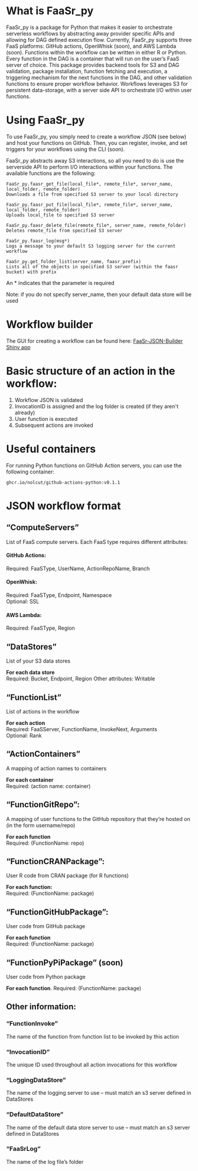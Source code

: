 # What is FaaSr_py
FaaSr_py is a package for Python that makes it easier to orchestrate serverless workflows by abstracting away provider specific APIs and allowing for DAG defined execution flow. 
Currently, FaaSr_py supports three FaaS platforms: GitHub actions, OpenWhisk (soon), and AWS Lambda (soon). Functions within the workflow can be written in either R or Python. 
Every function in the DAG is a container that will run on the user’s FaaS server of choice. 
This package provides backend tools for S3 and DAG validation, package installation, function fetching and execution, a triggering mechanism for the next functions in the DAG, 
and other validation functions to ensure proper workflow behavior. Workflows leverages S3 for persistent data-storage, with a server side API to orchestrate I/O within user functions.

# Using FaaSr_py
To use FaaSr_py, you simply need to create a workflow JSON (see below) and host your functions on GitHub. Then, you can register, invoke, and set triggers for your workflows using the CLI (soon).    

FaaSr_py abstracts away S3 interactions, so all you need to do is use the serverside API to perform I/O interactions within your functions. The available functions are the following:

```
FaaSr_py.faasr_get_file(local_file*, remote_file*, server_name, local_folder, remote_folder)
Downloads a file from specified S3 server to your local directory

FaaSr_py.faasr_put_file(local_file*, remote_file*, server_name, local_folder, remote_folder)
Uploads local_file to specified S3 server

FaaSr_py.faasr_delete_file(remote_file*, server_name, remote_folder)
Deletes remote_file from specified S3 server

FaaSr_py.faasr_log(msg*)
Logs a message to your default S3 logging server for the current workflow

FaaSr_py.get_folder_list(server_name, faasr_prefix)
Lists all of the objects in specified S3 server (within the faasr bucket) with prefix
```
An * indicates that the parameter is required

Note: if you do not specify server_name, then your default data store will be used 

# Workflow builder
The GUI for creating a workflow can be found here: [FaaSr-JSON-Builder Shiny app](https://faasr.shinyapps.io/faasr-json-builder/)

# Basic structure of an action in the workflow:
1. Workflow JSON is validated
2. InvocationID is assigned and the log folder is created (if they aren't already)
3. User function is executed
4. Subsequent actions are invoked

# Useful containers
For running Python functions on GitHub Action servers, you can use the following container: 
```
ghcr.io/nolcut/github-actions-python:v0.1.1
```

# JSON workflow format

## “ComputeServers”
List of FaaS compute servers. Each FaaS type requires different attributes:

#### GitHub Actions:
Required: FaaSType, UserName, ActionRepoName, Branch

#### OpenWhisk:
Required: FaaSType, Endpoint, Namespace  
Optional: SSL

#### AWS Lambda:
Required: FaaSType, Region

## “DataStores”
List of your S3 data stores

**For each data store**  
Required: Bucket, Endpoint, Region
Other attributes: Writable

## “FunctionList”
List of actions in the workflow

**For each action**  
Required: FaaSServer, FunctionName, InvokeNext, Arguments  
Optional: Rank

## “ActionContainers” 
A mapping of action names to containers

**For each container**  
Required: (action name: container)

## “FunctionGitRepo”:
A mapping of user functions to the GitHub repository that they’re hosted on (in the form username/repo)

**For each function**  
Required: (FunctionName: repo)

## “FunctionCRANPackage”:
User R code from CRAN package (for R functions)

**For each function:**  
Required: (FunctionName: package)

## “FunctionGitHubPackage”:
User code from GitHub package

**For each function**  
Required: (FunctionName: package)

## “FunctionPyPiPackage” (soon)
User code from Python package

**For each function**. 
Required: (FunctionName: package)

## Other information:
### “FunctionInvoke”  
The name of the function from function list to be invoked by this action

### “InvocationID”  
The unique ID used throughout all action invocations for this workflow

### “LoggingDataStore”  
The name of the logging server to use – must match an s3 server defined in DataStores

### “DefaultDataStore”  
The name of the default data store server to use – must match an s3 server defined in DataStores

### “FaaSrLog”  
The name of the log file’s folder
